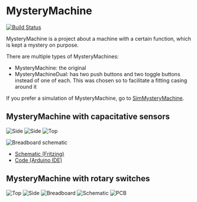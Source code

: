 # MysteryMachine

[![Build Status](https://travis-ci.org/richelbilderbeek/MysteryMachine.svg?branch=master)](https://travis-ci.org/richelbilderbeek/MysteryMachine)

MysteryMachine is a project about a machine with a certain function, which is kept a mystery on purpose.

There are multiple types of MysteryMachines:

 * MysteryMachine: the original
 * MysteryMachineDual: has two push buttons and two toggle buttons instead of one of each. This was chosen so to facilitate a fitting casing around it

If you prefer a simulation of MysteryMachine, go to [SimMysteryMachine](https://github.com/richelbilderbeek/SimMysteryMachine).

## MysteryMachine with capacitative sensors

![Side](CapacitiveSensors/MysteryMachine1.jpg)
![Side](CapacitiveSensors/MysteryMachine2.jpg)
![Top](CapacitiveSensors/MysteryMachine3.jpg)

![Breadboard schematic](CapacitiveSensors/MysteryMachineBreadboard.png)

* [Schematic (Fritzing)](CapacitiveSensors/MysteryMachine.fzz)
* [Code (Arduino IDE)](CapacitiveSensors/MysteryMachine/MysteryMachine.ino)

## MysteryMachine with rotary switches

![Top](RotarySwitches/MysteryMachineTop_1_0.jpg)
![Side](RotarySwitches/MysteryMachineSide_1_0.jpg)
![Breadboard](RotarySwitches/MysteryMachineBreadboard_1_0.png)
![Schematic](RotarySwitches/MysteryMachineSchematic_1_0.png)
![PCB](RotarySwitches/MysteryMachinePcb_1_0.png)
